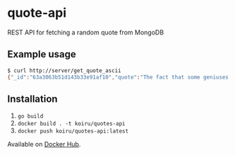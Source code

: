 # quote-api

REST API for fetching a random quote from MongoDB

## Example usage

```sh
$ curl http://server/get_quote_ascii
{"_id":"63a3063b51d143b33e91af10","quote":"The fact that some geniuses were laughed at does not imply that all who are laughed at are geniuses. They laughed at Columbus, they laughed at Fulton, they laughed at the Wright brothers. But they also laughed at Bozo the Clown.","author":"Carl Sagan"}
```

## Installation

1. `go build`
2. `docker build . -t koiru/quotes-api`
3. `docker push koiru/quotes-api:latest`

Available on [Docker Hub](https://hub.docker.com/r/koiru/quotes-api).
